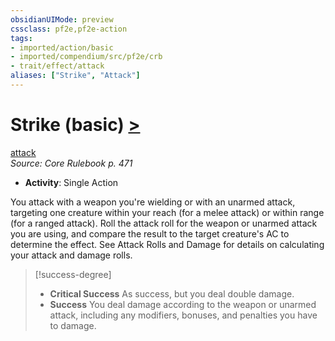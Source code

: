 ```yaml
---
obsidianUIMode: preview
cssclass: pf2e,pf2e-action
tags:
- imported/action/basic
- imported/compendium/src/pf2e/crb
- trait/effect/attack
aliases: ["Strike", "Attack"]
---
```

# Strike (basic) [>](chapter-9-playing-the-game.md#Actions "Single Action")
[attack](attack.md)  
*Source: Core Rulebook p. 471*  


- **Activity**: Single Action

You attack with a weapon you're wielding or with an unarmed attack, targeting one creature within your reach (for a melee attack) or within range (for a ranged attack). Roll the attack roll for the weapon or unarmed attack you are using, and compare the result to the target creature's AC to determine the effect. See Attack Rolls and Damage for details on calculating your attack and damage rolls.

> [!success-degree] 
> - **Critical Success** As success, but you deal double damage.
> - **Success** You deal damage according to the weapon or unarmed attack, including any modifiers, bonuses, and penalties you have to damage.